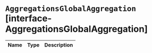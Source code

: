 # `AggregationsGlobalAggregation` [interface-AggregationsGlobalAggregation]

| Name | Type | Description |
| - | - | - |
